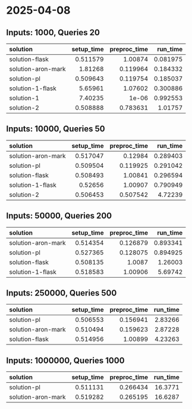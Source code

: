 # 2025-04-08

## Inputs: 1000, Queries 20

| solution           |   setup_time |   preproc_time |   run_time |
|:-------------------|-------------:|---------------:|-----------:|
| solution-flask     |     0.511579 |       1.00874  |   0.081975 |
| solution-aron-mark |     1.81268  |       0.119964 |   0.184332 |
| solution-pl        |     0.509643 |       0.119754 |   0.185037 |
| solution-1-flask   |     5.65961  |       1.07602  |   0.300886 |
| solution-1         |     7.40235  |       1e-06    |   0.992553 |
| solution-2         |     0.508888 |       0.783631 |   1.01757  |

## Inputs: 10000, Queries 50

| solution           |   setup_time |   preproc_time |   run_time |
|:-------------------|-------------:|---------------:|-----------:|
| solution-aron-mark |     0.517047 |       0.12984  |   0.289403 |
| solution-pl        |     0.509504 |       0.119925 |   0.291042 |
| solution-flask     |     0.508493 |       1.00841  |   0.296594 |
| solution-1-flask   |     0.52656  |       1.00907  |   0.790949 |
| solution-2         |     0.506453 |       0.507542 |   4.72239  |

## Inputs: 50000, Queries 200

| solution           |   setup_time |   preproc_time |   run_time |
|:-------------------|-------------:|---------------:|-----------:|
| solution-aron-mark |     0.514354 |       0.126879 |   0.893341 |
| solution-pl        |     0.527365 |       0.128075 |   0.894925 |
| solution-flask     |     0.508135 |       1.0087   |   1.26003  |
| solution-1-flask   |     0.518583 |       1.00906  |   5.69742  |

## Inputs: 250000, Queries 500

| solution           |   setup_time |   preproc_time |   run_time |
|:-------------------|-------------:|---------------:|-----------:|
| solution-pl        |     0.506553 |       0.156941 |    2.83266 |
| solution-aron-mark |     0.510494 |       0.159623 |    2.87228 |
| solution-flask     |     0.514956 |       1.00899  |    4.23263 |

## Inputs: 1000000, Queries 1000

| solution           |   setup_time |   preproc_time |   run_time |
|:-------------------|-------------:|---------------:|-----------:|
| solution-pl        |     0.511131 |       0.266434 |    16.3771 |
| solution-aron-mark |     0.519282 |       0.265195 |    16.6287 |
